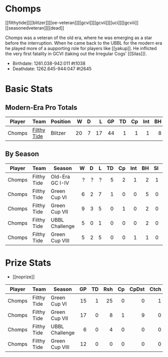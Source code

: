 # Chomps

[[filthytide]][[blitzer]][[oe-veteran]][[gcvi]][[gcvii]][[uci]][[gcviii]][[seasonedveteran]][[dead]]

Chomps was a veteran of the old era, where he was emerging as a star before the interruption. When he came back to the UBBL for the modern era he played more of a aupporting role for players like [[yakup]]. He inflicted the very first fatality in GCVI (taking out the Irregular Cogs' [[Silas]]).

* Birthdate: 1261.038-942:011 #t1038
* Deathdate: 1262.645-944:047 #t2645

# Basic Stats

## Modern-Era Pro Totals

| Player           | Team        | Position      | W | D | L | GP | TD | Cp | Int | BH | SI | Ki | MVP | SPP |
|------------------|-------------|---------------|--:|--:|--:|---:|---:|---:|----:|---:|---:|---:|----:|----:|
| Chomps | [Filthy Tide](../teams/filthytide) | Blitzer  |   20 |    7 |   17 |   44 |    1 |    1 |    1 |    8 |    0 |    2 |    2 |   36 |

## By Season

| Player | Team         | Season          | W | D | L | TD | Cp | Int | BH | SI | Ki | MVP | SPP |
|--------|--------------|-----------------|--:|--:|--:|---:|---:|----:|---:|---:|---:|----:|----:|
| Chomps | Filthy Tide | Old-Era GC I-IV | ? |    ? |    ? |    5 |    2 |    1 |    2 |    1 |  0 |  3 |    40 |
| Chomps | Filthy Tide | Green Cup VI   |    6 |    2 |    7 |    1 |    0 |    0 |    5 |    0 |    2 |    1 |   22 |
| Chomps | Filthy Tide | Green Cup VII  |    9 |    3 |    5 |    0 |    1 |    0 |    2 |    0 |    0 |    1 |   10 |
| Chomps | Filthy Tide | UBBL Challenge |    5 |    0 |    1 |    0 |    0 |    0 |    2 |    0 |    0 |    1 |    9 |
| Chomps | Filthy Tide | Green Cup VIII |    5 |    2 |    5 |    0 |    0 |    1 |    1 |    0 |    0 |    0 |    4 |

# Prize Stats

* [[noprize]]

| Player | Team         | Season          | GP | TD | Rsh | Cp | CpDst | Ctch | Int | Cas | Blk | Sck | MVP | SPP |
|--------|--------------|-----------------|---:|---:|----:|---:|------:|-----:|----:|----:|----:|----:|----:|----:|
| Chomps | Filthy Tide | Green Cup VI   | 15 |    1 |   25 |    0 |     0 |    1 |    0 |    7 |  100 |   10 |    1 |   22 |
| Chomps | Filthy Tide | Green Cup VII  | 17 |    0 |    8 |    1 |     9 |    0 |    0 |    2 |   64 |    1 |    1 |   10 |
| Chomps | Filthy Tide | UBBL Challenge |  6 |    0 |    4 |    0 |     0 |    0 |    0 |    2 |   28 |    1 |    1 |    9 |
| Chomps | Filthy Tide | Green Cup VIII | 12 |    0 |    0 |    0 |     0 |    0 |    1 |    1 |   30 |    0 |    0 |    4 |

